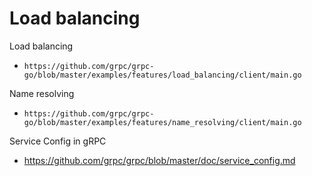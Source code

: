 # Load balancing

Load balancing
- `https://github.com/grpc/grpc-go/blob/master/examples/features/load_balancing/client/main.go`

Name resolving
- `https://github.com/grpc/grpc-go/blob/master/examples/features/name_resolving/client/main.go` 

Service Config in gRPC
- https://github.com/grpc/grpc/blob/master/doc/service_config.md

